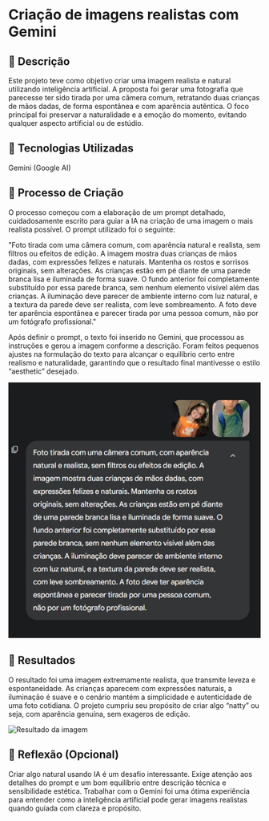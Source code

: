 # Criação de imagens realistas com Gemini 

## 📒 Descrição
Este projeto teve como objetivo criar uma imagem realista e natural utilizando inteligência artificial. A proposta foi gerar uma fotografia que parecesse ter sido tirada por uma câmera comum, retratando duas crianças de mãos dadas, de forma espontânea e com aparência autêntica. O foco principal foi preservar a naturalidade e a emoção do momento, evitando qualquer aspecto artificial ou de estúdio.

## 🤖 Tecnologias Utilizadas
Gemini (Google AI)

## 🧐 Processo de Criação
O processo começou com a elaboração de um prompt detalhado, cuidadosamente escrito para guiar a IA na criação de uma imagem o mais realista possível. O prompt utilizado foi o seguinte:

"Foto tirada com uma câmera comum, com aparência natural e realista, sem filtros ou efeitos de edição. A imagem mostra duas crianças de mãos dadas, com expressões felizes e naturais. Mantenha os rostos e sorrisos originais, sem alterações. As crianças estão em pé diante de uma parede branca lisa e iluminada de forma suave. O fundo anterior foi completamente substituído por essa parede branca, sem nenhum elemento visível além das crianças. A iluminação deve parecer de ambiente interno com luz natural, e a textura da parede deve ser realista, com leve sombreamento. A foto deve ter aparência espontânea e parecer tirada por uma pessoa comum, não por um fotógrafo profissional."

Após definir o prompt, o texto foi inserido no Gemini, que processou as instruções e gerou a imagem conforme a descrição. Foram feitos pequenos ajustes na formulação do texto para alcançar o equilíbrio certo entre realismo e naturalidade, garantindo que o resultado final mantivesse o estilo “aesthetic” desejado.

![Captura de Tela do Prompt](./imagem_final/prompt.jpg)

## 🚀 Resultados
O resultado foi uma imagem extremamente realista, que transmite leveza e espontaneidade. As crianças aparecem com expressões naturais, a iluminação é suave e o cenário mantém a simplicidade e autenticidade de uma foto cotidiana. O projeto cumpriu seu propósito de criar algo “natty” ou seja, com aparência genuína, sem exageros de edição.

![Resultado da imagem](./imagem_final/gemini_crianças.png)

## 💭 Reflexão (Opcional)
Criar algo natural usando IA é um desafio interessante. Exige atenção aos detalhes do prompt e um bom equilíbrio entre descrição técnica e sensibilidade estética. Trabalhar com o Gemini foi uma ótima experiência para entender como a inteligência artificial pode gerar imagens realistas quando guiada com clareza e propósito.
